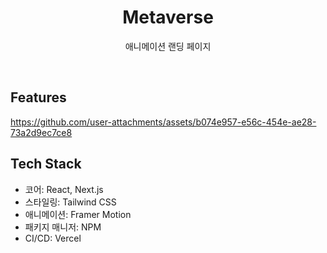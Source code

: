 <h1 align="center">Metaverse</h1>

<p align="center">
  애니메이션 랜딩 페이지
</p>
<br/>

## Features

https://github.com/user-attachments/assets/b074e957-e56c-454e-ae28-73a2d9ec7ce8

## Tech Stack

- 코어: React, Next.js
- 스타일링: Tailwind CSS
- 애니메이션: Framer Motion
- 패키지 매니저: NPM
- CI/CD: Vercel
